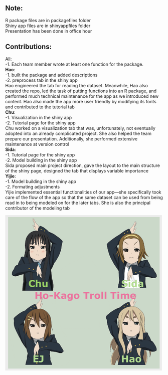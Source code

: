 ## Note: 

R package files are in packagefiles folder    
Shiny app files are in shinyappfiles folder    
Presentation has been done in office hour     

## Contributions:   
All:   
    -1. Each team member wrote at least one function for the package.   
**Hao**:   
    -1. built the package and added descriptions   
    -2. preprocess tab in the shiny app  
    Hao engineered the tab for reading the dataset. Meanwhile, Hao also created the repo, led the task of putting functions into an R package, and performed much technical maintenance for the app as we introduced new content. Hao also made the app more user friendly by modifying its fonts and contributed to the tutorial tab   
**Chu**:   
    -1. Visualization in the shiny app    
    -2. Tutorial page for the shiny app    
    Chu worked on a visualization tab that was, unfortunately, not eventually adopted into an already complicated project. She also helped the team prepare our presentation. Additionally, she performed extensive maintenance at version control   
**Sida**:   
    -1. Tutorial page for the shiny app    
    -2. Model building in the shiny app    
    Sida proposed main project direction, gave the layout to the main structure of the shiny page, designed the tab that displays variable importance   
**Yijie**:   
    -1. Model building in the shiny app    
    -2. Formating adjustments    
    Yijie implemented essential functionalities of our app––she specifically took care of the flow of the app so that the same dataset can be used from being read in to being modeled on for the later tabs. She is also the principal contributor of the modeling tab    


<img src="https://github.com/PHP-2560/r-package-after-school-troll-time/blob/master/pic/htt.png" width="500"/>
